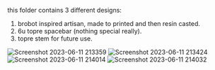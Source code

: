 this folder contains 3 different designs:

1. brobot inspired artisan, made to printed and then resin casted.
2. 6u topre spacebar (nothing special really).
3. topre stem for future use.

![Screenshot 2023-06-11 213359](https://github.com/salaadas/keyboard-files/assets/86865811/8dd57d88-8bf4-4b7c-af18-85d973b39693)
![Screenshot 2023-06-11 213424](https://github.com/salaadas/keyboard-files/assets/86865811/d4c38e6b-c472-4efd-aa2b-0260b9c4ccc4)
![Screenshot 2023-06-11 214014](https://github.com/salaadas/keyboard-files/assets/86865811/dd8bcfe2-763f-4cee-8cd0-a46c0dd76df6)
![Screenshot 2023-06-11 214032](https://github.com/salaadas/keyboard-files/assets/86865811/6f2d11db-ee62-4a37-acdc-5078c8058262)
